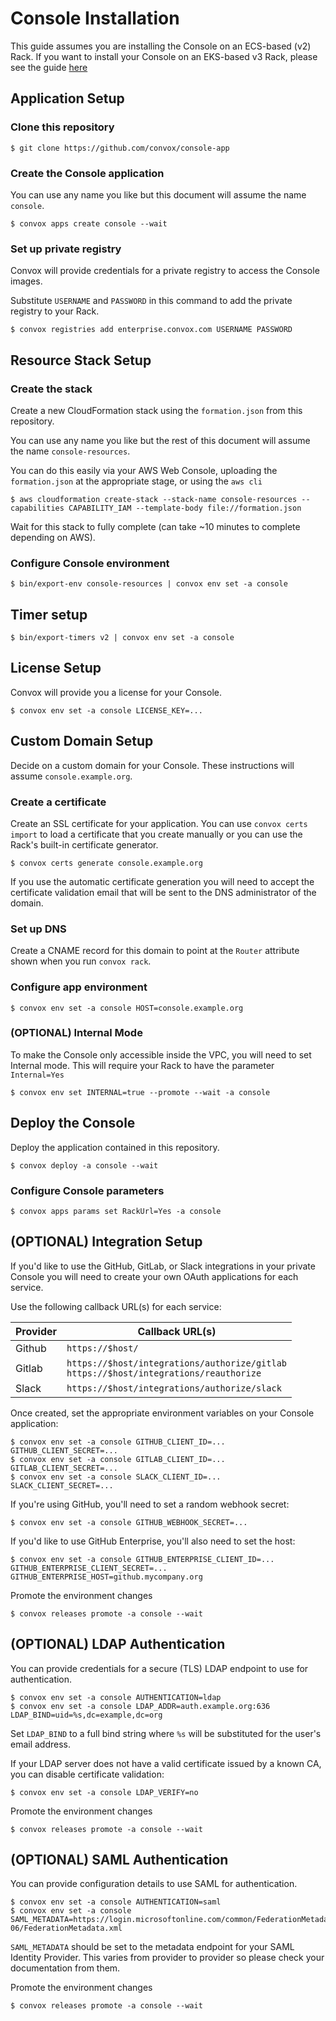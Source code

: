 # Console Installation

This guide assumes you are installing the Console on an ECS-based (v2) Rack.  If you want to install your Console on an EKS-based v3 Rack, please see the guide [here](README.md)

## Application Setup

### Clone this repository

    $ git clone https://github.com/convox/console-app

### Create the Console application

You can use any name you like but this document will assume the name `console`.

    $ convox apps create console --wait


### Set up private registry

Convox will provide credentials for a private registry to access the Console images.

Substitute `USERNAME` and `PASSWORD` in this command to add the private registry to your Rack.

    $ convox registries add enterprise.convox.com USERNAME PASSWORD

## Resource Stack Setup

### Create the stack

Create a new CloudFormation stack using the `formation.json` from this repository.

You can use any name you like but the rest of this document will assume the name `console-resources`.

You can do this easily via your AWS Web Console, uploading the `formation.json` at the appropriate stage, or using the `aws cli`

    $ aws cloudformation create-stack --stack-name console-resources --capabilities CAPABILITY_IAM --template-body file://formation.json

Wait for this stack to fully complete (can take ~10 minutes to complete depending on AWS).

### Configure Console environment

    $ bin/export-env console-resources | convox env set -a console

## Timer setup

    $ bin/export-timers v2 | convox env set -a console

## License Setup

Convox will provide you a license for your Console.

    $ convox env set -a console LICENSE_KEY=...

## Custom Domain Setup

Decide on a custom domain for your Console. These instructions will assume `console.example.org`.

### Create a certificate

Create an SSL certificate for your application. You can use `convox certs import` to load a certificate
that you create manually or you can use the Rack's built-in certificate generator.

    $ convox certs generate console.example.org

If you use the automatic certificate generation you will need to accept the certificate validation email that will be sent to the DNS administrator of the domain.

### Set up DNS

Create a CNAME record for this domain to point at the `Router` attribute shown when you run `convox rack`.

### Configure app environment

    $ convox env set -a console HOST=console.example.org

### (OPTIONAL) Internal Mode

To make the Console only accessible inside the VPC, you will need to set Internal mode. This will require your Rack to have the parameter `Internal=Yes`

    $ convox env set INTERNAL=true --promote --wait -a console

## Deploy the Console

Deploy the application contained in this repository.

    $ convox deploy -a console --wait

### Configure Console parameters

    $ convox apps params set RackUrl=Yes -a console

## (OPTIONAL) Integration Setup

If you'd like to use the GitHub, GitLab, or Slack integrations in your private Console you will need to create your own OAuth applications for each service.

Use the following callback URL(s) for each service:

| Provider | Callback URL(s)                                                                           |
|----------|-------------------------------------------------------------------------------------------|
| Github   | `https://$host/`                                                                          |
| Gitlab   | `https://$host/integrations/authorize/gitlab`<br>`https://$host/integrations/reauthorize` |
| Slack    | `https://$host/integrations/authorize/slack`                                              |

Once created, set the appropriate environment variables on your Console application:

    $ convox env set -a console GITHUB_CLIENT_ID=... GITHUB_CLIENT_SECRET=...
    $ convox env set -a console GITLAB_CLIENT_ID=... GITLAB_CLIENT_SECRET=...
    $ convox env set -a console SLACK_CLIENT_ID=... SLACK_CLIENT_SECRET=...

If you're using GitHub, you'll need to set a random webhook secret:

    $ convox env set -a console GITHUB_WEBHOOK_SECRET=...

If you'd like to use GitHub Enterprise, you'll also need to set the host:

    $ convox env set -a console GITHUB_ENTERPRISE_CLIENT_ID=... GITHUB_ENTERPRISE_CLIENT_SECRET=... GITHUB_ENTERPRISE_HOST=github.mycompany.org

Promote the environment changes

    $ convox releases promote -a console --wait

## (OPTIONAL) LDAP Authentication

You can provide credentials for a secure (TLS) LDAP endpoint to use for authentication.

    $ convox env set -a console AUTHENTICATION=ldap
    $ convox env set -a console LDAP_ADDR=auth.example.org:636 LDAP_BIND=uid=%s,dc=example,dc=org

Set `LDAP_BIND` to a full bind string where `%s` will be substituted for the user's email address.

If your LDAP server does not have a valid certificate issued by a known CA, you can disable certificate validation:

    $ convox env set -a console LDAP_VERIFY=no

Promote the environment changes

    $ convox releases promote -a console --wait

## (OPTIONAL) SAML Authentication

You can provide configuration details to use SAML for authentication.

    $ convox env set -a console AUTHENTICATION=saml
    $ convox env set -a console SAML_METADATA=https://login.microsoftonline.com/common/FederationMetadata/2007-06/FederationMetadata.xml

`SAML_METADATA` should be set to the metadata endpoint for your SAML Identity Provider.  This varies from provider to provider so please check your documentation from them.

Promote the environment changes

    $ convox releases promote -a console --wait
